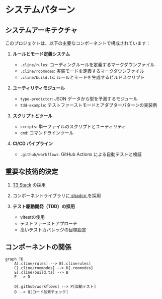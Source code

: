 # システムパターン

## システムアーキテクチャ

このプロジェクトは、以下の主要なコンポーネントで構成されています：

1. **ルールとモード定義システム**

   - `.cline/rules`: コーディングルールを定義するマークダウンファイル
   - `.cline/roomodes`: 実装モードを定義するマークダウンファイル
   - `.cline/build.ts`: ルールとモードを生成するビルドスクリプト

2. **ユーティリティモジュール**

   - `type-predictor`: JSON データから型を予測するモジュール
   - `tdd-example`: テストファーストモードとアダプターパターンの実装例

3. **スクリプトとツール**

   - `scripts`: 単一ファイルのスクリプトとユーティリティ
   - `cmd`: コマンドラインツール

4. **CI/CD パイプライン**
   - `.github/workflows`: GitHub Actions による自動テストと検証

## 重要な技術的決定

1. [T3 Stack](https://create.t3.gg/) の採用
2. コンポーネントライブラリに[ shadcn ](https://ui.shadcn.com/)を採用
3. **テスト駆動開発（TDD）の採用**

   - vitestの使用
   - テストファーストアプローチ
   - 高いテストカバレッジの目標設定

## コンポーネントの関係

```mermaid
graph TD
    A[.cline/rules] --> B[.clinerules]
    C[.cline/roomodes] --> D[.roomodes]
    E[.cline/build.ts] --> B
    E --> D

    O[.github/workflows] --> P[自動テスト]
    O --> Q[コード品質チェック]
```
